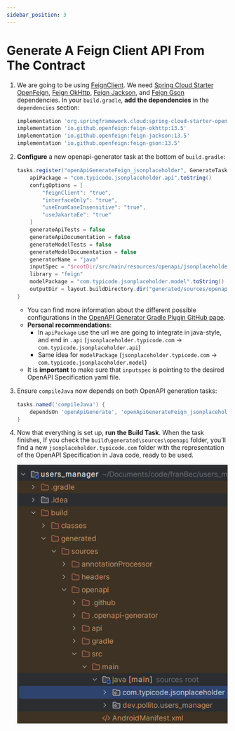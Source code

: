 ```yaml
---
sidebar_position: 3
---
```


# Generate A Feign Client API From The Contract

1. We are going to be using [FeignClient](https://docs.spring.io/spring-cloud-openfeign/docs/current/reference/html/). We need [Spring Cloud Starter OpenFeign](https://mvnrepository.com/artifact/org.springframework.cloud/spring-cloud-starter-openfeign), [Feign OkHttp](https://mvnrepository.com/artifact/io.github.openfeign/feign-okhttp), [Feign Jackson](https://mvnrepository.com/artifact/io.github.openfeign/feign-jackson), and [Feign Gson](https://mvnrepository.com/artifact/io.github.openfeign/feign-gson) dependencies. In your `build.gradle`, **add the dependencies** in the `dependencies` section:

    ```gradle
    implementation 'org.springframework.cloud:spring-cloud-starter-openfeign:4.2.1'
    implementation 'io.github.openfeign:feign-okhttp:13.5'
    implementation 'io.github.openfeign:feign-jackson:13.5'
    implementation 'io.github.openfeign:feign-gson:13.5'
    ```

2. **Configure** a new openapi-generator task at the bottom of `build.gradle`:

    ```gradle
    tasks.register("openApiGenerateFeign_jsonplaceholder", GenerateTask) {
        apiPackage = "com.typicode.jsonplaceholder.api".toString()
        configOptions = [
            "feignClient": "true",
            "interfaceOnly": "true",
            "useEnumCaseInsensitive": "true",
            "useJakartaEe": "true"
        ]
        generateApiTests = false
        generateApiDocumentation = false
        generateModelTests = false
        generateModelDocumentation = false
        generatorName = "java"
        inputSpec = "$rootDir/src/main/resources/openapi/jsonplaceholder.yaml".toString()
        library = "feign"
        modelPackage = "com.typicode.jsonplaceholder.model".toString()
        outputDir = layout.buildDirectory.dir("generated/sources/openapi").get().asFile.toString()
    }
    ```
    
    * You can find more information about the different possible configurations in the [OpenAPI Generator Gradle Plugin GitHub page](https://github.com/OpenAPITools/openapi-generator/tree/master/modules/openapi-generator-gradle-plugin).
    * **Personal recommendations**:
      * In `apiPackage` use the url we are going to integrate in java-style, and end in `.api` (`jsonplaceholder.typicode.com` -> `com.typicode.jsonplaceholder.api`)
      * Same idea for `modelPackage` (`jsonplaceholder.typicode.com` -> `com.typicode.jsonplaceholder.model`)
    * It is **important** to make sure that `inputspec` is pointing to the desired OpenAPI Specification yaml file.

3. Ensure `compileJava` now depends on both OpenAPI generation tasks:

    ```gradle
    tasks.named('compileJava') {
        dependsOn 'openApiGenerate', 'openApiGenerateFeign_jsonplaceholder'
    }
    ```

4. Now that everything is set up, **run the Build Task**. When the task finishes, If you check the `build\generated\sources\openapi` folder, you’ll find a new `jsonplaceholder.typicode.com` folder with the representation of the OpenAPI Specification in Java code, ready to be used.

    ![jsonplaceholder-folder.png](img/jsonplaceholder-folder.png)
